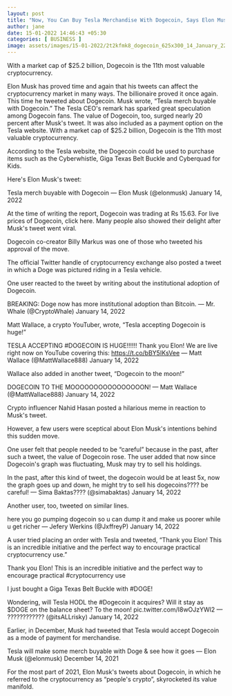 ```yaml
---
layout: post
title: "Now, You Can Buy Tesla Merchandise With Dogecoin, Says Elon Musk"
author: jane 
date: 15-01-2022 14:46:43 +05:30 
categories: [ BUSINESS ] 
image: assets/images/15-01-2022/2t2kfmk8_dogecoin_625x300_14_January_22.jpg
---
```

With a market cap of $25.2 billion, Dogecoin is the 11th most valuable cryptocurrency.

Elon Musk has proved time and again that his tweets can affect the cryptocurrency market in many ways. The billionaire proved it once again. This time he tweeted about Dogecoin. Musk wrote, “Tesla merch buyable with Dogecoin.” The Tesla CEO's remark has sparked great speculation among Dogecoin fans. The value of Dogecoin, too, surged nearly 20 percent after Musk's tweet. It was also included as a payment option on the Tesla website. With a market cap of $25.2 billion, Dogecoin is the 11th most valuable cryptocurrency.

According to the Tesla website, the Dogecoin could be used to purchase items such as the Cyberwhistle, Giga Texas Belt Buckle and Cyberquad for Kids.

Here's Elon Musk's tweet:

Tesla merch buyable with Dogecoin — Elon Musk (@elonmusk) January 14, 2022



At the time of writing the report, Dogecoin was trading at Rs 15.63. For live prices of Dogecoin, click here. Many people also showed their delight after Musk's tweet went viral.

Dogecoin co-creator Billy Markus was one of those who tweeted his approval of the move.



The official Twitter handle of cryptocurrency exchange also posted a tweet in which a Doge was pictured riding in a Tesla vehicle.





One user reacted to the tweet by writing about the institutional adoption of Dogecoin.

BREAKING: Doge now has more institutional adoption than Bitcoin. — Mr. Whale (@CryptoWhale) January 14, 2022



Matt Wallace, a crypto YouTuber, wrote, “Tesla accepting Dogecoin is huge!”

TESLA ACCEPTING #DOGECOIN IS HUGE!!!!!! Thank you Elon! We are live right now on YouTube covering this: https://t.co/bBY5IKsVee — Matt Wallace (@MattWallace888) January 14, 2022



Wallace also added in another tweet, “Dogecoin to the moon!”

DOGECOIN TO THE MOOOOOOOOOOOOOOOON! — Matt Wallace (@MattWallace888) January 14, 2022



Crypto influencer Nahid Hasan posted a hilarious meme in reaction to Musk's tweet.



However, a few users were sceptical about Elon Musk's intentions behind this sudden move.

One user felt that people needed to be “careful” because in the past, after such a tweet, the value of Dogecoin rose. The user added that now since Dogecoin's graph was fluctuating, Musk may try to sell his holdings.



In the past, after this kind of tweet, the dogecoin would be at least 5x, now the graph goes up and down, he might try to sell his dogecoins???? be careful! — Sima Baktas???? (@simabaktas) January 14, 2022



Another user, too, tweeted on similar lines.

here you go pumping dogecoin so u can dump it and make us poorer while u get richer — Jefery Werkins (@JxffreyP) January 14, 2022



A user tried placing an order with Tesla and tweeted, “Thank you Elon! This is an incredible initiative and the perfect way to encourage practical cryptocurrency use.”

Thank you Elon! This is an incredible initiative and the perfect way to encourage practical #cryptocurrency use



I just bought a Giga Texas Belt Buckle with #DOGE!



Wondering, will Tesla HODL the #Dogecoin it acquires? Will it stay as $DOGE on the balance sheet? To the moon! pic.twitter.com/I8wOJzYWl2 — ???????????? (@itsALLrisky) January 14, 2022



Earlier, in December, Musk had tweeted that Tesla would accept Dogecoin as a mode of payment for merchandise.

Tesla will make some merch buyable with Doge & see how it goes — Elon Musk (@elonmusk) December 14, 2021



For the most part of 2021, Elon Musk's tweets about Dogecoin, in which he referred to the cryptocurrency as “people's crypto”, skyrocketed its value manifold.